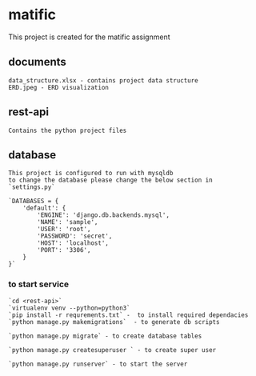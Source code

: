 # matific

This project is created for the matific assignment 

## documents

	data_structure.xlsx - contains project data structure
	ERD.jpeg - ERD visualization 
	
## rest-api

	Contains the python project files

## database 

	This project is configured to run with mysqldb
	to change the database please change the below section in `settings.py`
	
	`DATABASES = {
		'default': {
			'ENGINE': 'django.db.backends.mysql',
			'NAME': 'sample',
			'USER': 'root',
			'PASSWORD': 'secret',
			'HOST': 'localhost',
			'PORT': '3306',
		}
	}`
	
###	to start service 

	`cd <rest-api>`
	`virtualenv venv --python=python3`
	`pip install -r requrements.txt` -  to install required dependacies
	`python manage.py makemigrations`  - to generate db scripts
	
	`python manage.py migrate` - to create database tables
	
	`python manage.py createsuperuser ` - to create super user 
	
	`python manage.py runserver` - to start the server